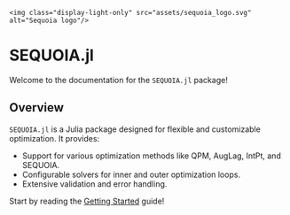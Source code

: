```@raw html
<img class="display-light-only" src="assets/sequoia_logo.svg" alt="Sequoia logo"/>
```
# SEQUOIA.jl

Welcome to the documentation for the `SEQUOIA.jl` package!

## Overview

`SEQUOIA.jl` is a Julia package designed for flexible and customizable optimization. It provides:

- Support for various optimization methods like QPM, AugLag, IntPt, and SEQUOIA.
- Configurable solvers for inner and outer optimization loops.
- Extensive validation and error handling.

Start by reading the [Getting Started](getting_started.md) guide!
